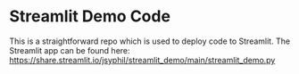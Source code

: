 # Streamlit Demo Code
This is a straightforward repo which is used to deploy code to Streamlit.
The Streamlit app can be found here: https://share.streamlit.io/jsyphil/streamlit_demo/main/streamlit_demo.py
